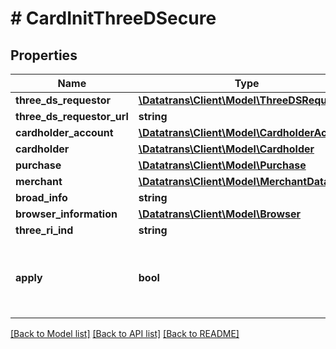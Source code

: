 # # CardInitThreeDSecure

## Properties

Name | Type | Description | Notes
------------ | ------------- | ------------- | -------------
**three_ds_requestor** | [**\Datatrans\Client\Model\ThreeDSRequestor**](ThreeDSRequestor.md) |  | [optional]
**three_ds_requestor_url** | **string** |  | [optional]
**cardholder_account** | [**\Datatrans\Client\Model\CardholderAccount**](CardholderAccount.md) |  | [optional]
**cardholder** | [**\Datatrans\Client\Model\Cardholder**](Cardholder.md) |  | [optional]
**purchase** | [**\Datatrans\Client\Model\Purchase**](Purchase.md) |  | [optional]
**merchant** | [**\Datatrans\Client\Model\MerchantData**](MerchantData.md) |  | [optional]
**broad_info** | **string** |  | [optional]
**browser_information** | [**\Datatrans\Client\Model\Browser**](Browser.md) |  | [optional]
**three_ri_ind** | **string** |  | [optional]
**apply** | **bool** | Decides if the 3D secure process should be applied. | [optional] [default to true]

[[Back to Model list]](../../README.md#models) [[Back to API list]](../../README.md#endpoints) [[Back to README]](../../README.md)
